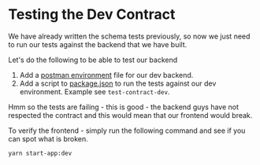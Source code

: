 # Testing the Dev Contract

We have already written the schema tests previously, so now we just need to run our tests against the backend that we have built.

Let's do the following to be able to test our backend

1. Add a [postman environment](../test/contract/weather-api-dev.postman_environment.json) file for our dev backend.
2. Add a script to [package.json](../package.json) to run the tests against our dev environment. Example see ```test-contract-dev```.

Hmm so the tests are failing - this is good - the backend guys have not respected the contract and this would mean that our frontend would break.

To verify the frontend - simply run the following command and see if you can spot what is broken.

```bash
yarn start-app:dev
```
